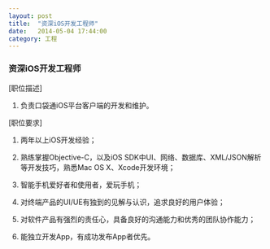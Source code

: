 ```yaml
---
layout: post
title:  "资深iOS开发工程师"
date:   2014-05-04 17:44:00
category: 工程
---
```

### 资深iOS开发工程师

[职位描述]

1. 负责口袋通iOS平台客户端的开发和维护。

[职位要求]

1. 两年以上iOS开发经验；

2. 熟练掌握Objective-C，以及iOS SDK中UI、网络、数据库、XML/JSON解析等开发技巧，熟悉Mac OS X、Xcode开发环境；

3. 智能手机爱好者和使用者，爱玩手机；

4. 对终端产品的UI/UE有独到的见解与认识，追求良好的用户体验；

5. 对软件产品有强烈的责任心，具备良好的沟通能力和优秀的团队协作能力；

6. 能独立开发App，有成功发布App者优先。

